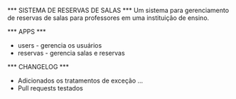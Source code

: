 *** SISTEMA DE RESERVAS DE SALAS ***
Um sistema para gerenciamento de reservas de salas para professores em uma instituição de ensino.

*** APPS ***
- users - gerencia os usuários
- reservas - gerencia salas e reservas

*** CHANGELOG ***

- Adicionados os tratamentos de exceção ...
- Pull requests testados